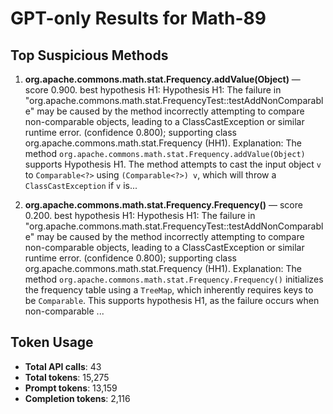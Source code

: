 # GPT-only Results for Math-89

## Top Suspicious Methods

1. **org.apache.commons.math.stat.Frequency.addValue(Object)** — score 0.900. best hypothesis H1: Hypothesis H1: The failure in "org.apache.commons.math.stat.FrequencyTest::testAddNonComparable" may be caused by the method incorrectly attempting to compare non-comparable objects, leading to a ClassCastException or similar runtime error. (confidence 0.800); supporting class org.apache.commons.math.stat.Frequency (HH1).
    Explanation: The method `org.apache.commons.math.stat.Frequency.addValue(Object)` supports Hypothesis H1. The method attempts to cast the input object `v` to `Comparable<?>` using `(Comparable<?>) v`, which will throw a `ClassCastException` if `v` is...

2. **org.apache.commons.math.stat.Frequency.Frequency()** — score 0.200. best hypothesis H1: Hypothesis H1: The failure in "org.apache.commons.math.stat.FrequencyTest::testAddNonComparable" may be caused by the method incorrectly attempting to compare non-comparable objects, leading to a ClassCastException or similar runtime error. (confidence 0.800); supporting class org.apache.commons.math.stat.Frequency (HH1).
    Explanation: The method `org.apache.commons.math.stat.Frequency.Frequency()` initializes the frequency table using a `TreeMap`, which inherently requires keys to be `Comparable`. This supports hypothesis H1, as the failure occurs when non-comparable ...


## Token Usage

- **Total API calls**: 43
- **Total tokens**: 15,275
- **Prompt tokens**: 13,159
- **Completion tokens**: 2,116
